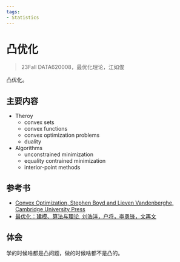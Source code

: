 ```yaml
---
tags:
- Statistics
---
```


# 凸优化
> 23Fall DATA620008，最优化理论，江如俊

凸优化。

## 主要内容

- Theroy
    - convex sets
    - convex functions
    - convex optimization problems
    - duality
- Algorithms
    - unconstrained minimization
    - equality contrained minimization
    - interior-point methods

## 参考书

- [Convex Optimization, Stephen Boyd and Lieven Vandenberghe, Cambridge University Press](https://web.stanford.edu/~boyd/cvxbook/)
- [最优化：建模、算法与理论, 刘浩洋，户将，李勇锋，文再文](http://faculty.bicmr.pku.edu.cn/~wenzw/optbook/opt1.pdf)

## 体会

学的时候啥都是凸问题，做的时候啥都不是凸的。